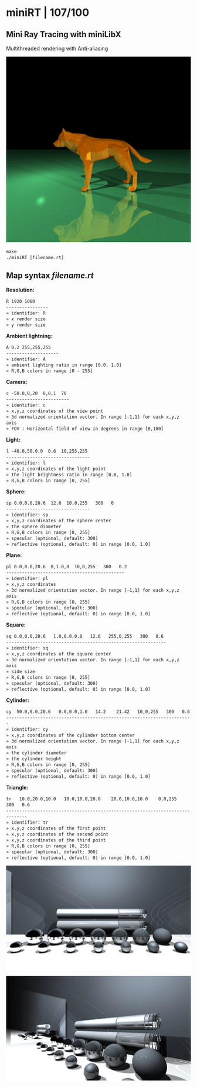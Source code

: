 # miniRT | 107/100
## Mini Ray Tracing with miniLibX
Multithreaded rendering with Anti-aliasing

![image: wolf](https://github.com/bbetsey/miniRT/blob/master/img/wolf.jpeg?raw=true)

```
make
./miniRT [filename.rt]
```

## Map syntax *filename.rt*

**Resolution:**
```
R 1920 1080
----------------
» identifier: R
» x render size
» y render size
```

**Ambient lightning:**
```
A 0.2 255,255,255
--------------------
» identifier: A
» ambient lighting ratio in range [0.0, 1.0]
» R,G,B colors in range [0 - 255]
```

**Camera:**
```
c -50.0,0,20  0,0,1  70
------------------------
» identifier: c
» x,y,z coordinates of the view point
» 3d normalized orientation vector. In range [-1,1] for each x,y,z axis
» FOV : Horizontal field of view in degrees in range [0,180]
```

**Light:**
```
l -40.0,50.0,0  0.6  10,255,255
--------------------------------
» identifier: l
» x,y,z coordinates of the light point
» the light brightness ratio in range [0.0, 1.0]
» R,G,B colors in range [0, 255]
```

**Sphere:**
```
sp 0.0,0.0,20.6  12.6  10,0,255   300   0
--------------------------------
» identifier: sp
» x,y,z coordinates of the sphere center
» the sphere diameter
» R,G,B colors in range [0, 255]
» specular (optional, default: 300)
» reflective (optional, default: 0) in range [0.0, 1.0]
```

**Plane:**
```
pl 0.0,0.0,20.6  0,1.0,0  10,0,255   300   0.2
---------------------------------------------
» identifier: pl
» x,y,z coordinates
» 3d normalized orientation vector. In range [-1,1] for each x,y,z axis
» R,G,B colors in range [0, 255]
» specular (optional, default: 300)
» reflective (optional, default: 0) in range [0.0, 1.0]
```

**Square:**
```
sq 0.0,0.0,20.6   1.0,0.0,0.0   12.6   255,0,255   300   0.6
-------------------------------------------------------------
» identifier: sq
» x,y,z coordinates of the square center
» 3d normalized orientation vector. In range [-1,1] for each x,y,z axis
» side size
» R,G,B colors in range [0, 255]
» specular (optional, default: 300)
» reflective (optional, default: 0) in range [0.0, 1.0]
```

**Cylinder:**
```
cy  50.0,0.0,20.6   0.0,0.0,1.0   14.2    21.42   10,0,255   300   0.6
-----------------------------------------------------------------------
» identifier: cy
» x,y,z coordinates of the cylinder bottom center
» 3d normalized orientation vector. In range [-1,1] for each x,y,z axis
» the cylinder diameter
» the cylinder height
» R,G,B colors in range [0, 255]
» specular (optional, default: 300)
» reflective (optional, default: 0) in range [0.0, 1.0]
```

**Triangle:**
```
tr   10.0,20.0,10.0   10.0,10.0,20.0    20.0,10.0,10.0    0,0,255   300   0.6
------------------------------------------------------------------------------
» identifier: tr
» x,y,z coordinates of the first point
» x,y,z coordinates of the second point
» x,y,z coordinates of the third point
» R,G,B colors in range [0, 255]
» specular (optional, default: 300)
» reflective (optional, default: 0) in range [0.0, 1.0]
```

![image: big](https://github.com/bbetsey/miniRT/blob/master/img/big_one.jpeg?raw=true)

![image: big](https://github.com/bbetsey/miniRT/blob/master/img/big_two.jpeg?raw=true)
